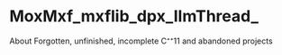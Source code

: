# MoxMxf_mxflib_dpx_IlmThread_
About Forgotten, unfinished, incomplete C⁺⁺11 and abandoned projects
